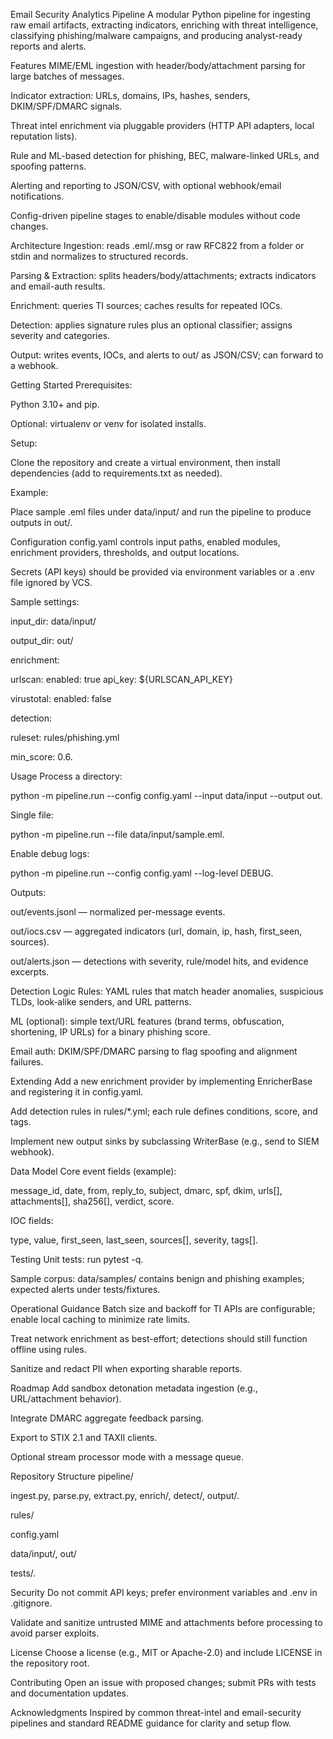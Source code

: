 Email Security Analytics Pipeline
A modular Python pipeline for ingesting raw email artifacts, extracting indicators, enriching with threat intelligence, classifying phishing/malware campaigns, and producing analyst-ready reports and alerts.

Features
MIME/EML ingestion with header/body/attachment parsing for large batches of messages.

Indicator extraction: URLs, domains, IPs, hashes, senders, DKIM/SPF/DMARC signals.

Threat intel enrichment via pluggable providers (HTTP API adapters, local reputation lists).

Rule and ML-based detection for phishing, BEC, malware-linked URLs, and spoofing patterns.

Alerting and reporting to JSON/CSV, with optional webhook/email notifications.

Config-driven pipeline stages to enable/disable modules without code changes.

Architecture
Ingestion: reads .eml/.msg or raw RFC822 from a folder or stdin and normalizes to structured records.

Parsing & Extraction: splits headers/body/attachments; extracts indicators and email-auth results.

Enrichment: queries TI sources; caches results for repeated IOCs.

Detection: applies signature rules plus an optional classifier; assigns severity and categories.

Output: writes events, IOCs, and alerts to out/ as JSON/CSV; can forward to a webhook.

Getting Started
Prerequisites:

Python 3.10+ and pip.

Optional: virtualenv or venv for isolated installs.

Setup:

Clone the repository and create a virtual environment, then install dependencies (add to requirements.txt as needed).

Example:

Place sample .eml files under data/input/ and run the pipeline to produce outputs in out/.

Configuration
config.yaml controls input paths, enabled modules, enrichment providers, thresholds, and output locations.

Secrets (API keys) should be provided via environment variables or a .env file ignored by VCS.

Sample settings:

input_dir: data/input/

output_dir: out/

enrichment:

urlscan:
enabled: true
api_key: ${URLSCAN_API_KEY}

virustotal:
enabled: false

detection:

ruleset: rules/phishing.yml

min_score: 0.6.

Usage
Process a directory:

python -m pipeline.run --config config.yaml --input data/input --output out.

Single file:

python -m pipeline.run --file data/input/sample.eml.

Enable debug logs:

python -m pipeline.run --config config.yaml --log-level DEBUG.

Outputs:

out/events.jsonl — normalized per-message events.

out/iocs.csv — aggregated indicators (url, domain, ip, hash, first_seen, sources).

out/alerts.json — detections with severity, rule/model hits, and evidence excerpts.

Detection Logic
Rules: YAML rules that match header anomalies, suspicious TLDs, look‑alike senders, and URL patterns.

ML (optional): simple text/URL features (brand terms, obfuscation, shortening, IP URLs) for a binary phishing score.

Email auth: DKIM/SPF/DMARC parsing to flag spoofing and alignment failures.

Extending
Add a new enrichment provider by implementing EnricherBase and registering it in config.yaml.

Add detection rules in rules/*.yml; each rule defines conditions, score, and tags.

Implement new output sinks by subclassing WriterBase (e.g., send to SIEM webhook).

Data Model
Core event fields (example):

message_id, date, from, reply_to, subject, dmarc, spf, dkim, urls[], attachments[], sha256[], verdict, score.

IOC fields:

type, value, first_seen, last_seen, sources[], severity, tags[].

Testing
Unit tests: run pytest -q.

Sample corpus: data/samples/ contains benign and phishing examples; expected alerts under tests/fixtures.

Operational Guidance
Batch size and backoff for TI APIs are configurable; enable local caching to minimize rate limits.

Treat network enrichment as best-effort; detections should still function offline using rules.

Sanitize and redact PII when exporting sharable reports.

Roadmap
Add sandbox detonation metadata ingestion (e.g., URL/attachment behavior).

Integrate DMARC aggregate feedback parsing.

Export to STIX 2.1 and TAXII clients.

Optional stream processor mode with a message queue.

Repository Structure
pipeline/

ingest.py, parse.py, extract.py, enrich/, detect/, output/.

rules/

config.yaml

data/input/, out/

tests/.

Security
Do not commit API keys; prefer environment variables and .env in .gitignore.

Validate and sanitize untrusted MIME and attachments before processing to avoid parser exploits.

License
Choose a license (e.g., MIT or Apache-2.0) and include LICENSE in the repository root.

Contributing
Open an issue with proposed changes; submit PRs with tests and documentation updates.

Acknowledgments
Inspired by common threat-intel and email-security pipelines and standard README guidance for clarity and setup flow.
